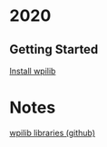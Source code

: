 # 2020

Getting Started
----------------
[Install wpilib](https://docs.wpilib.org/en/latest/docs/getting-started/getting-started-frc-control-system/wpilib-setup.html)




Notes
=======
[wpilib libraries (github)](https://github.com/wpilibsuite/allwpilib/tree/master/wpilibj/src/main/java/edu/wpi/first/wpilibj)
